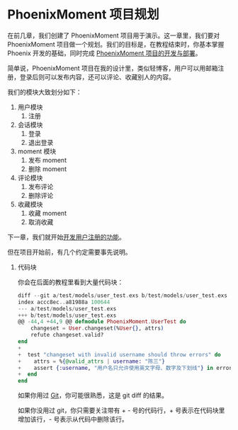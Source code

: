 # PhoenixMoment 项目规划

在前几章，我们创建了 PhoenixMoment 项目用于演示。这一章里，我们要对 PhoenixMoment 项目做一个规划。我们的目标是，在教程结束时，你基本掌握 Phoenix 开发的基础，同时完成 [PhoenixMoment 项目的开发与部署](https://github.com/chenxsan/PhoenixMoment)。

简单说，PhoenixMoment 项目在我的设计里，类似轻博客，用户可以用邮箱注册，登录后则可以发布内容，还可以评论、收藏别人的内容。

我们的模块大致划分如下：

1. 用户模块
    1. 注册
2. 会话模块
    1. 登录
    2. 退出登录
3. moment 模块
    1. 发布 moment
    2. 删除 moment
4. 评论模块
    1. 发布评论
    2. 删除评论
5. 收藏模块
    1. 收藏 moment
    2. 取消收藏

下一章，我们就开始[开发用户注册的功能](04-user-register-00.md)。

但在项目开始前，有几个约定需要事先说明。

1. 代码块

    你会在后面的教程里看到大量代码块：

    ```elixir
    diff --git a/test/models/user_test.exs b/test/models/user_test.exs
    index accc8ec..a81988a 100644
    --- a/test/models/user_test.exs
    +++ b/test/models/user_test.exs
    @@ -44,4 +44,9 @@ defmodule PhoenixMoment.UserTest do
        changeset = User.changeset(%User{}, attrs)
        refute changeset.valid?
    end
    +
    +  test "changeset with invalid username should throw errors" do
    +    attrs = %{@valid_attrs | username: "陈三"}
    +    assert {:username, "用户名只允许使用英文字母、数字及下划线"} in errors_on(%User{}, attrs)
    +  end
    end
    ```
    如果你用过 [Git](https://github.com/git/git)，你可能很熟悉，这是 git diff 的结果。
    
    如果你没用过 git，你只需要关注带有 + - 号的代码行，+ 号表示在代码块里增加该行，- 号表示从代码中删除该行。